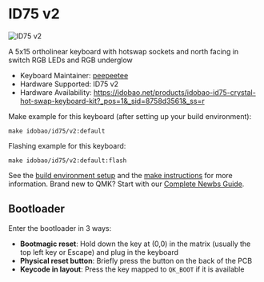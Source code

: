# ID75 v2

![ID75 v2](https://i.imgur.com/KdAjS5f.jpg)

A 5x15 ortholinear keyboard with hotswap sockets and north facing in switch RGB LEDs and RGB underglow

* Keyboard Maintainer: [peepeetee](https://github.com/peepeetee)
* Hardware Supported: ID75 v2
* Hardware Availability: https://idobao.net/products/idobao-id75-crystal-hot-swap-keyboard-kit?_pos=1&_sid=8758d3561&_ss=r

Make example for this keyboard (after setting up your build environment):

    make idobao/id75/v2:default

Flashing example for this keyboard:

    make idobao/id75/v2:default:flash

See the [build environment setup](https://docs.qmk.fm/#/getting_started_build_tools) and the [make instructions](https://docs.qmk.fm/#/getting_started_make_guide) for more information. Brand new to QMK? Start with our [Complete Newbs Guide](https://docs.qmk.fm/#/newbs).

## Bootloader

Enter the bootloader in 3 ways:

* **Bootmagic reset**: Hold down the key at (0,0) in the matrix (usually the top left key or Escape) and plug in the keyboard
* **Physical reset button**: Briefly press the button on the back of the PCB
* **Keycode in layout**: Press the key mapped to `QK_BOOT` if it is available
